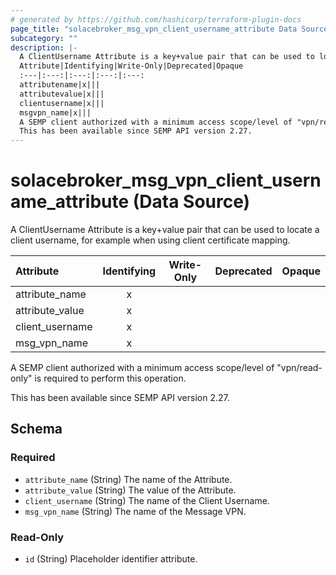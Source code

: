 ```yaml
---
# generated by https://github.com/hashicorp/terraform-plugin-docs
page_title: "solacebroker_msg_vpn_client_username_attribute Data Source - solacebroker"
subcategory: ""
description: |-
  A ClientUsername Attribute is a key+value pair that can be used to locate a client username, for example when using client certificate mapping.
  Attribute|Identifying|Write-Only|Deprecated|Opaque
  :---|:---:|:---:|:---:|:---:
  attributename|x|||
  attributevalue|x|||
  clientusername|x|||
  msgvpn_name|x|||
  A SEMP client authorized with a minimum access scope/level of "vpn/read-only" is required to perform this operation.
  This has been available since SEMP API version 2.27.
---
```


# solacebroker_msg_vpn_client_username_attribute (Data Source)

A ClientUsername Attribute is a key+value pair that can be used to locate a client username, for example when using client certificate mapping.


Attribute|Identifying|Write-Only|Deprecated|Opaque
:---|:---:|:---:|:---:|:---:
attribute_name|x|||
attribute_value|x|||
client_username|x|||
msg_vpn_name|x|||



A SEMP client authorized with a minimum access scope/level of "vpn/read-only" is required to perform this operation.

This has been available since SEMP API version 2.27.



<!-- schema generated by tfplugindocs -->
## Schema

### Required

- `attribute_name` (String) The name of the Attribute.
- `attribute_value` (String) The value of the Attribute.
- `client_username` (String) The name of the Client Username.
- `msg_vpn_name` (String) The name of the Message VPN.

### Read-Only

- `id` (String) Placeholder identifier attribute.
